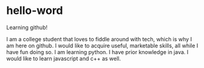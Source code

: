 # hello-word
Learning github!

I am a college student that loves to fiddle around with tech, which is why I am here on github.
I would like to acquire useful, marketable skills, all while I have fun doing so.
I am learning python. I have prior knowledge in java. I would like to learn javascript and c++ as well.
